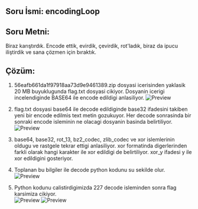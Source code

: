 ## Soru İsmi: encodingLoop

## Soru Metni: 
Biraz karıştırdık. Encode ettik, evirdik, çevirdik, rot'ladık, biraz da ipucu iliştirdik ve sana çözmen için bıraktık.

## Çözüm: 
1. 56eafb661da1f97918aa73d9e9461389.zip dosyasi icerisinden yaklasik 20 MB buyuklugunda flag.txt dosyasi cikiyor. Dosyanin icerigi incelendiginde BASE64 ile encode edildigi anlasiliyor.
![Preview](https://github.com/stmctf/stmctf17/blob/master/CODING/encodingLoop/encodingLoop4.png)

2. flag.txt dosyasi base64 ile decode edildiginde base32 ifadesini takiben yeni bir encode edilmis text metin gozukuyor. Her decode sonrasinda bir sonraki encode isleminin ne olacagi dosyanin basinda belirtiliyor.
![Preview](https://github.com/stmctf/stmctf17/blob/master/CODING/encodingLoop/encodingLoop0.png)

3. base64, base32, rot_13, bz2_codec, zlib_codec ve xor islemlerinin oldugu ve rastgele tekrar ettigi anlasiliyor. xor formatinda digerlerinden farkli olarak hangi karakter ile xor edildigi de belirtiliyor. xor_y ifadesi y ile xor edildigini gosteriyor.

4. Toplanan bu bilgiler ile decode python kodunu su sekilde olur.
![Preview](https://github.com/stmctf/stmctf17/blob/master/CODING/encodingLoop/encodingLoop1.png)

5. Python kodunu calistirdigimizda 227 decode isleminden sonra flag karsimiza cikiyor.    
![Preview](https://github.com/stmctf/stmctf17/blob/master/CODING/encodingLoop/encodingLoop2.png)
![Preview](https://github.com/stmctf/stmctf17/blob/master/CODING/encodingLoop/encodingLoop3.png)
